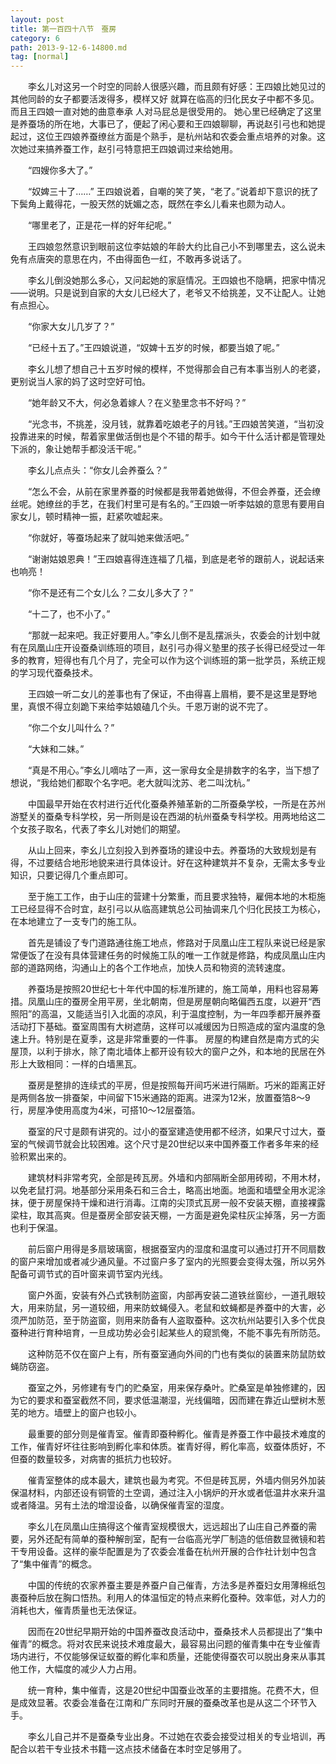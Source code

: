 ```yaml
---
layout: post
title: 第一百四十八节　蚕房
category: 6
path: 2013-9-12-6-14800.md
tag: [normal]
---
```


　　李幺儿对这另一个时空的同龄人很感兴趣，而且颇有好感：王四娘比她见过的其他同龄的女子都要活泼得多，模样又好 就算在临高的归化民女子中都不多见。而且王四娘一直对她的曲意奉承 人对马屁总是很受用的。 她心里已经确定了这里是养蚕场的所在地，大事已了，便起了闲心要和王四娘聊聊，再说赵引弓也和她提起过，这位王四娘养蚕缭丝方面是个熟手，是杭州站和农委会重点培养的对象。这次她过来搞养蚕工作，赵引弓特意把王四娘调过来给她用。

　　“四嫂你多大了。”

　　“奴婢三十了……” 王四娘说着，自嘲的笑了笑，“老了。”说着却下意识的抚了下鬓角上戴得花，一股天然的妩媚之态，既然在李幺儿看来也颇为动人。

　　“哪里老了，正是花一样的好年纪呢。”

　　王四娘忽然意识到眼前这位李姑娘的年龄大约比自己小不到哪里去，这么说未免有点唐突的意思在内，不由得面色一红，不敢再多说话了。

　　李幺儿倒没她那么多心，又问起她的家庭情况。王四娘也不隐瞒，把家中情况――说明。只是说到自家的大女儿已经大了，老爷又不给挑差，又不让配人。让她有点担心。

　　“你家大女儿几岁了？”

　　“已经十五了。”王四娘说道，“奴婢十五岁的时候，都要当娘了呢。”

　　李幺儿想了想自己十五岁时候的模样，不觉得那会自己有本事当别人的老婆，更别说当人家的妈了这时空好可怕。

　　“她年龄又不大，何必急着嫁人？在义塾里念书不好吗？”

　　“光念书，不挑差，没月钱，就靠着吃娘老子的月钱。”王四娘苦笑道，“当初没投靠进来的时候，帮着家里做活倒也是个不错的帮手。如今干什么活计都是管理处下派的，象让她帮手都没活干呢。”

　　李幺儿点点头：“你女儿会养蚕么？”

　　“怎么不会，从前在家里养蚕的时候都是我带着她做得，不但会养蚕，还会缭丝呢。她缭丝的手艺，在我们村里可是有名的。”王四娘一听李姑娘的意思有要用自家女儿，顿时精神一振，赶紧吹嘘起来。

　　“你就好，等蚕场起来了就叫她来做活吧。”

　　“谢谢姑娘恩典！”王四娘喜得连连福了几福，到底是老爷的跟前人，说起话来也响亮！

　　“你不是还有二个女儿么？二女儿多大了？”

　　“十二了，也不小了。”

　　“那就一起来吧。我正好要用人。”李幺儿倒不是乱摆派头，农委会的计划中就有在凤凰山庄开设蚕桑训练班的项目，赵引弓办得义塾里的孩子长得已经受过一年多的教育，短得也有几个月了，完全可以作为这个训练班的第一批学员，系统正规的学习现代蚕桑技术。

　　王四娘一听二女儿的差事也有了保证，不由得喜上眉梢，要不是这里是野地里，真恨不得立刻跪下来给李姑娘磕几个头。千恩万谢的说不完了。

　　“你二个女儿叫什么？”

　　“大妹和二妹。”

　　“真是不用心。”李幺儿嘀咕了一声，这一家母女全是排数字的名字，当下想了想说，“我给她们都取个名字吧。老大就叫沈苏、老二叫沈杭。”

　　中国最早开始在农村进行近代化蚕桑养殖革新的二所蚕桑学校，一所是在苏州游墅关的蚕桑专科学校，另一所则是设在西湖的杭州蚕桑专科学校。用两地给这二个女孩子取名，代表了李幺儿对她们的期望。

　　从山上回来，李幺儿立刻投入到养蚕场的建设中去。养蚕场的大致规划是有得，不过要结合地形地貌来进行具体设计。好在这种建筑并不复杂，无需太多专业知识，只要记得几个重点即可。

　　至于施工工作，由于山庄的营建十分繁重，而且要求独特，雇佣本地的木柜施工已经显得不合时宜，赵引弓以从临高建筑总公司抽调来几个归化民技工为核心，在本地建立了一支专门的施工队。

　　首先是铺设了专门道路通往施工地点，修路对于凤凰山庄工程队来说已经是家常便饭了在没有具体营建任务的时候施工队的唯一工作就是修路，构成凤凰山庄内部的道路网络，沟通山上的各个工作地点，加快人员和物资的流转速度。

　　养蚕场是按照20世纪七十年代中国的标准所建的，施工简单，用料也容易筹措。凤凰山庄的蚕房全用平房，坐北朝南，但是房屋朝向略偏西五度，以避开“西照阳”的高温，又能适当引入北面的凉风，利于温度控制，为一年四季都开展养蚕活动打下基础。蚕室周围有大树遮荫，这样可以减缓因为日照造成的室内温度的急速上升。特别是在夏季，这是非常重要的一件事。 房屋的构建自然是南方式的尖屋顶，以利于排水，除了南北墙体上都开设有较大的窗户之外，和本地的民居在外形上大致相同：一样的白墙黑瓦。

　　蚕房是整排的连续式的平房，但是按照每开间巧米进行隔断。巧米的距离正好是两侧各放一排蚕架，中间留下15米通路的距离。进深为12米，放置蚕箔8～9行，房屋净使用高度为4米，可搭10～12层蚕箔。

　　蚕室的尺寸是颇有讲究的。过小的蚕室建造使用都不经济，如果尺寸过大，蚕室的气候调节就会比较困难。这个尺寸是20世纪以来中国养蚕工作者多年来的经验积累出来的。

　　建筑材料非常考究，全部是砖瓦房。外墙和内部隔断全部用砖砌，不用木材，以免老鼠打洞。地基部分采用条石和三合土，略高出地面。地面和墙壁全用水泥涂抹，便于房屋保持干燥和进行消毒。江南的尖顶式瓦房一般不安装天棚，直接裸露梁柱，取其高爽。但是蚕房全部安装天棚，一方面是避免梁柱灰尘掉落，另一方面也利于保温。

　　前后窗户用得是多扇玻璃窗，根据蚕室内的湿度和温度可以通过打开不同扇数的窗户来增加或者减少通风量。不过窗户多了室内的光照要会变得太强，所以另外配备可调节式的百叶窗来调节室内光线。

　　窗户外面，安装有外凸式铁制防盗窗，内部再安装二道铁丝窗纱，一道孔眼较大，用来防鼠，另一道较细，用来防蚊蝇侵入。老鼠和蚊蝇都是养蚕中的大害，必须严加防范，至于防盗窗，则用来防备有人盗取蚕种。这次杭州站要引入多个优良蚕种进行育种培育，一旦成功势必会引起某些人的窥凯俺，不能不事先有所防范。

　　这种防范不仅在窗户上有，所有蚕室通向外间的门也有类似的装置来防鼠防蚊蝇防窃盗。

　　蚕室之外，另修建有专门的贮桑室，用来保存桑叶。贮桑室是单独修建的，因为它的要求和蚕室截然不同，要求低温潮湿，光线偏暗，因而建在靠近山壁树木葱芜的地方。墙壁上的窗户也较小。

　　最重要的部分则是催青室。催青即蚕种孵化。催青是养蚕工作中最技术难度的工作，催青好坏往往影响到孵化率和体质。崔青好得，孵化率高，蚁蚕体质好，不但蚕的数量较多，对病害的抵抗力也较好。

　　催青室整体的成本最大，建筑也最为考究。不但是砖瓦房，外墙内侧另外加装保温材料，内部还设有铜管的土空调，通过注入小锅炉的开水或者低温井水来升温或者降温。另有土法的增湿设备，以确保催青室的湿度。

　　李幺儿在凤凰山庄搞得这个催青室规模很大，远远超出了山庄自己养蚕的需要，另外还配有简单的蚕种解剖室，配有一台临高光学厂制造的低倍数显微镜和若干专用设备。这样的豪华配置是为了农委会准备在杭州开展的合作社计划中包含了“集中催青”的概念。

　　中国的传统的农家养蚕主要是养蚕户自己催青，方法多是养蚕妇女用薄棉纸包裹蚕种后放在胸口悟热。利用人的体温恒定的特点来孵化蚕种。效率低，对人力的消耗也大，催青质量也无法保证。

　　因而在20世纪早期开始的中国养蚕改良活动中，蚕桑技术人员都提出了“集中催青”的概念。将对农民来说技术难度最大，最容易出问题的催青集中在专业催青场内进行，不仅能够保证蚁蚕的孵化率和质量，还能使得蚕农可以脱出身来从事其他工作，大幅度的减少人力占用。

　　统一育种，集中催青，这是20世纪中国蚕业改革的主要措施。花费不大，但是成效显著。农委会准备在江南和广东同时开展的蚕桑改革也是从这二个环节入手。

　　李幺儿自己并不是蚕桑专业出身。不过她在农委会接受过相关的专业培训，再配合以若干专业技术书籍一这点技术储备在本时空足够用了。
